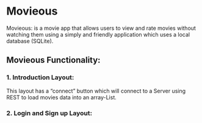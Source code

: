 # Movieous
Movieous: is a movie app that allows users to view and rate movies without watching them using a simply and friendly application which uses a local database (SQLite).

## Movieous Functionality:

### 1. Introduction Layout: 
This layout has a “connect” button which will connect to a Server using REST to load movies data
into an array-List.

### 2. Login and Sign up  Layout:
